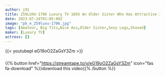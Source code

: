 ```yaml
---
author: j91
title: 259LUXU-1706 Luxury TV 1693 An Older Sister Who Has Attractive I Cup Milk In A Transparent Beautiful Look And Sex Appeal As An Adult Woman Appears! A Masterpiece Style That Will Confuse A Man If You Take Off Your Clothes! The Glamorous Body That Shakes Every Time It Is Pistoned Is A Must-See!
date: 2023-07-24T01:05:00Z
image: "pb_e_259luxu-1706.jpg"
tags: [Amateur, Big Tits,Nice Ass,Older Sister,Sexy Legs,Shaved]
maker: [Luxury TV]
actress: []
---
```



{{< youtubepl eG19oO2ZaGsY3Zm >}}
###

{{% button href="https://streamtape.to/v/eG19oO2ZaGsY3Zm" icon="fas fa-download" %}}download this video{{% /button %}}

